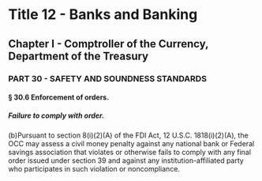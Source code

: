 
# Title 12 - Banks and Banking
## Chapter I - Comptroller of the Currency, Department of the Treasury
### PART 30 - SAFETY AND SOUNDNESS STANDARDS
#### § 30.6 Enforcement of orders.
##### Failure to comply with order.

(b)Pursuant to section 8(i)(2)(A) of the FDI Act, 12 U.S.C. 1818(i)(2)(A), the OCC may assess a civil money penalty against any national bank or Federal savings association that violates or otherwise fails to comply with any final order issued under section 39 and against any institution-affiliated party who participates in such violation or noncompliance.
